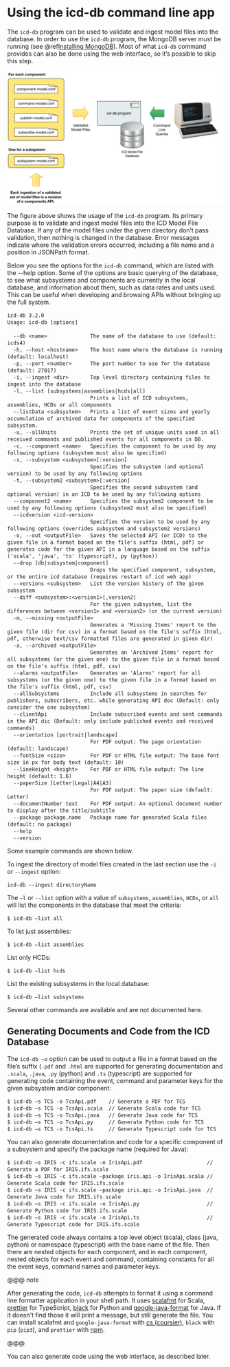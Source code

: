 # Using the icd-db command line app

The `icd-db` program can be used to validate and ingest model files into the database. In order to use the `icd-db` program, the MongoDB server must be running (see @ref[Installing MongoDB](../installing/installing.md#installing-mongodb)). Most of what `icd-db` command provides can also be done using the web interface, so it’s possible to skip this step.

![](../images/icd-db/icd-db.png)

The figure above shows the usage of the `icd-db` program. Its primary purpose is to validate and ingest model files into the ICD Model File Database. If any of the model files under the given directory don’t pass validation, then nothing is changed in the database. Error messages indicate where the validation errors occurred, including a file name and a position in JSONPath format.

Below you see the options for the `icd-db` command, which are listed with the --help option. Some of the options are basic querying of the database, to see what subsystems and components are currently in the local database, and information about them, such as data rates and units used. This can be useful when developing and browsing APIs without bringing up the full system.

```
icd-db 3.2.0
Usage: icd-db [options]

  --db <name>              The name of the database to use (default: icds4)
  -h, --host <hostname>    The host name where the database is running (default: localhost)
  -p, --port <number>      The port number to use for the database (default: 27017)
  -i, --ingest <dir>       Top level directory containing files to ingest into the database
  -l, --list [subsystems|assemblies|hcds|all]
                           Prints a list of ICD subsystems, assemblies, HCDs or all components
  --listData <subsystem>   Prints a list of event sizes and yearly accumulation of archived data for components of the specified subsystem.
  -u, --allUnits           Prints the set of unique units used in all received commands and published events for all components in DB.
  -c, --component <name>   Specifies the component to be used by any following options (subsystem must also be specified)
  -s, --subsystem <subsystem>[:version]
                           Specifies the subsystem (and optional version) to be used by any following options
  -t, --subsystem2 <subsystem>[:version]
                           Specifies the second subsystem (and optional version) in an ICD to be used by any following options
  --component2 <name>      Specifies the subsystem2 component to be used by any following options (subsystem2 must also be specified)
  --icdversion <icd-version>
                           Specifies the version to be used by any following options (overrides subsystem and subsystem2 versions)
  -o, --out <outputFile>   Saves the selected API (or ICD) to the given file in a format based on the file's suffix (html, pdf) or generates code for the given API in a language based on the suffix ('scala', 'java', 'ts' (typescript), py (python))
  --drop [db|subsystem|component]
                           Drops the specified component, subsystem, or the entire icd database (requires restart of icd web app)
  --versions <subsystem>   List the version history of the given subsystem
  --diff <subsystem>:<version1>[,version2]
                           For the given subsystem, list the differences between <version1> and <version2> (or the current version)
  -m, --missing <outputFile>
                           Generates a 'Missing Items' report to the given file (dir for csv) in a format based on the file's suffix (html, pdf, otherwise text/csv formatted files are generated in given dir)
  -a, --archived <outputFile>
                           Generates an 'Archived Items' report for all subsystems (or the given one) to the given file in a format based on the file's suffix (html, pdf, csv)
  --alarms <outputFile>    Generates an 'Alarms' report for all subsystems (or the given one) to the given file in a format based on the file's suffix (html, pdf, csv)
  --allSubsystems          Include all subsystems in searches for publishers, subscribers, etc. while generating API doc (Default: only consider the one subsystem)
  --clientApi              Include subscribed events and sent commands in the API dic (Default: only include published events and received commands)
  --orientation [portrait|landscape]
                           For PDF output: The page orientation (default: landscape)
  --fontSize <size>        For PDF or HTML file output: The base font size in px for body text (default: 10)
  --lineHeight <height>    For PDF or HTML file output: The line height (default: 1.6)
  --paperSize [Letter|Legal|A4|A3]
                           For PDF output: The paper size (default: Letter)
  --documentNumber text    For PDF output: An optional document number to display after the title/subtitle
  --package package.name   Package name for generated Scala files (default: no package)
  --help
  --version
```

Some example commands are shown below.

To ingest the directory of model files created in the last section use the `-i` or `--ingest` option:

    icd-db --ingest directoryName

The `–l` or `--list` option with a value of `subsystems`, `assemblies`, `HCDs`, or `all` will list the components in the database that meet the criteria:

    $ icd-db –list all

To list just assemblies:

    $ icd-db –list assemblies

List only HCDs:

    $ icd-db –list hcds

List the existing subsystems in the local database:

    $ icd-db –list subsystems

Several other commands are available and are not documented here.

## Generating Documents and Code from the ICD Database

The `icd-db –o` option can be used to output a file in a format based on the file’s suffix (`.pdf` and `.html` are supported for generating documentation and `.scala`, `.java`, `.py` (python) and `.ts` (typescript) are supported for generating code containing the event, command and parameter keys for the given subsystem and/or component:

    $ icd-db –s TCS -o TcsApi.pdf    // Generate a PDF for TCS
    $ icd-db –s TCS -o TcsApi.scala  // Generate Scala code for TCS
    $ icd-db –s TCS -o TcsApi.java   // Generate Java code for TCS
    $ icd-db –s TCS -o TcsApi.py     // Generate Python code for TCS
    $ icd-db –s TCS -o TcsApi.ts     // Generate Typescript code for TCS

You can also generate documentation and code for a specific component of a subsystem and specify the package name (required for Java):

```
$ icd-db –s IRIS -c ifs.scale -o IrisApi.pdf                     // Generate a PDF for IRIS.ifs.scale
$ icd-db –s IRIS -c ifs.scale –package iris.api -o IrisApi.scala // Generate Scala code for IRIS.ifs.scale
$ icd-db –s IRIS -c ifs.scale –package iris.api -o IrisApi.java  // Generate Java code for IRIS.ifs.scale
$ icd-db –s IRIS -c ifs.scale -o IrisApi.py                      // Generate Python code for IRIS.ifs.scale
$ icd-db –s IRIS -c ifs.scale -o IrisApi.ts                      // Generate Typescript code for IRIS.ifs.scale
```

The generated code always contains a top level object (scala), class (java, python) or namespace (typescript) with the base name of the file. Then there are nested objects for each component, and in each component, nested objects for each event and command, containing constants for all the event keys, command names and parameter keys.

@@@ note

After generating the code, `icd-db` attempts to format it using a command line formatter application in your shell path. It uses [scalafmt](https://scalameta.org/scalafmt/) for Scala, [prettier](https://prettier.io/) for TypeScript, [black](https://github.com/psf/black) for Python and [google-java-format](https://github.com/google/google-java-format) for Java. If it doesn't find those it will print a  message, but still generate the file. You can install scalafmt and `google-java-format` with [cs (coursier)](https://get-coursier.io/), `black` with `pip` (`pip3`), and `prettier` with [npm](https://www.npmjs.com/).

@@@

You can also generate code using the web interface, as described later.

